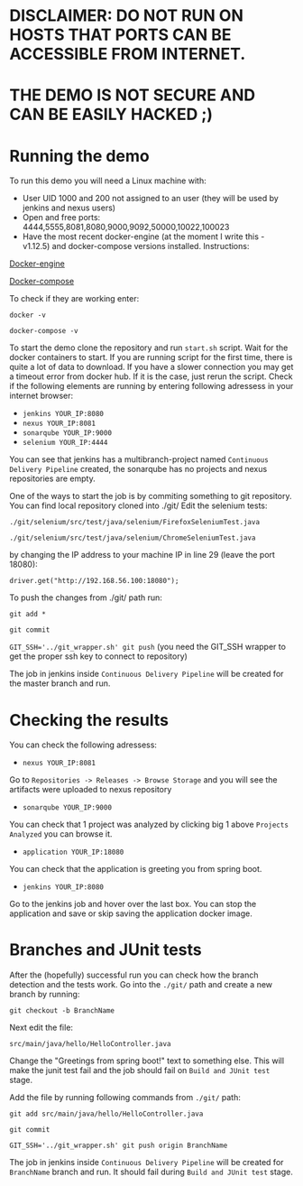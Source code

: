 # DISCLAIMER: DO NOT RUN ON HOSTS THAT PORTS CAN BE ACCESSIBLE FROM INTERNET. 
# THE DEMO IS NOT SECURE AND CAN BE EASILY HACKED ;)


# Running the demo
To run this demo you will need a Linux machine with:
* User UID 1000 and 200 not assigned to an user (they will be used by jenkins and nexus users)
* Open and free ports: 4444,5555,8081,8080,9000,9092,50000,10022,100023
* Have the most recent docker-engine (at the moment I write this - v1.12.5) and docker-compose versions installed. Instructions:

[Docker-engine]( https://docs.docker.com/engine/installation/)

[Docker-compose]( https://docs.docker.com/compose/install/)

To check if they are working enter:

`docker -v`

`docker-compose -v`

To start the demo clone the repository and run `start.sh` script. Wait for the docker containers to start. If you are running script for the first time, there is quite a lot of data to download. If you have a slower connection you may get a timeout error from docker hub. If it is the case, just rerun the script. Check if the following elements are running by entering following adressess in your internet browser:
  
* `jenkins YOUR_IP:8080`
* `nexus YOUR_IP:8081`
* `sonarqube YOUR_IP:9000`
* `selenium YOUR_IP:4444`

You can see that jenkins has a multibranch-project named `Continuous Delivery Pipeline` created, the sonarqube has no projects and nexus repositories are empty. 

One of the ways to start the job is by commiting something to git repository. You can find local repository cloned into ./git/ Edit the selenium tests:

`./git/selenium/src/test/java/selenium/FirefoxSeleniumTest.java`

`./git/selenium/src/test/java/selenium/ChromeSeleniumTest.java`

by changing the IP address to your machine IP in line 29 (leave the port 18080):

 `driver.get("http://192.168.56.100:18080");`

To push the changes from ./git/ path run: 

`git add *`

`git commit`

`GIT_SSH='../git_wrapper.sh' git push` (you need the GIT_SSH wrapper to get the proper ssh key to connect to repository)

The job in jenkins inside `Continuous Delivery Pipeline` will be created for the master branch and run.

# Checking the results
You can check the following adressess:

* `nexus YOUR_IP:8081`

Go to `Repositories -> Releases -> Browse Storage` and you will see the artifacts were uploaded to nexus repository

* `sonarqube YOUR_IP:9000`

You can check that 1 project was analyzed by clicking big 1 above `Projects Analyzed` you can browse it.

* `application YOUR_IP:18080`

You can check that the application is greeting you from spring boot.

* `jenkins YOUR_IP:8080`

Go to the jenkins job and hover over the last box. You can stop the application and save or skip saving the application docker image.

# Branches and JUnit tests
After the (hopefully) successful run you can check how the branch detection and the tests work. Go into the `./git/` path and create a new branch by running:

`git checkout -b BranchName`

Next edit the file:

`src/main/java/hello/HelloController.java`

Change the "Greetings from spring boot!" text to something else. This will make the junit test fail and the job should fail on `Build and JUnit test` stage.

Add the file by running following commands from `./git/` path:

`git add src/main/java/hello/HelloController.java`

`git commit`

`GIT_SSH='../git_wrapper.sh' git push origin BranchName`

The job in jenkins inside `Continuous Delivery Pipeline` will be created for `BranchName` branch and run. It should fail during `Build and JUnit test` stage. 

